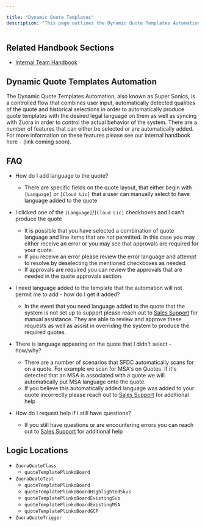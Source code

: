 ```yaml
---

title: "Dynamic Quote Templates"
description: "This page outlines the Dynamic Quote Templates Automation in Salesforce that supported the Super Sonics project. It includes both information for the end user, answers frequently asked questions as well as highlights the location of the related technical logic in the code."
---
```








## Related Handbook Sections

- [Internal Team Handbook](https://gitlab-com.gitlab.io/licensing/)

## Dynamic Quote Templates Automation

The Dynamic Quote Templates Automation, also known as Super Sonics, is a controlled flow that combines user input, automatically detected qualities of the quote and historical selections in order to automatically produce quote templates with the desired legal language on them as well as syncing with Zuora in order to control the actual behavior of the system. There are a number of features that can either be selected or are automatically added. For more information on these features please see our internal handbook here - (link coming soon).

## FAQ

- How do I add language to the quote?
  - There are specific fields on the quote layout, that either begin with `[Language]` or `[Cloud Lic]` that a user can manually select to have language added to the quote

- I clicked one of the `[Language]`/`[Cloud Lic]` checkboxes and I can't produce the quote
  - It is possible that you have selected a combination of quote language and line items that are not permitted. In this case you may either receive an error or you may see that approvals are required for your quote.
  - If you receive an error please review the error language and attempt to resolve by deselecting the mentioned checkboxes as needed.
  - If approvals are required you can review the approvals that are needed in the quote approvals section.

- I need language added to the template that the automation will not permit me to add - how do I get it added?
  - In the event that you need language added to the quote that the system is not set up to support please reach out to [Sales Support](/handbook/sales/field-operations/sales-operations/) for manual assistance. They are able to review and approve these requests as well as assist in overriding the system to produce the required quotes.

- There is language appearing on the quote that I didn't select - how/why?
  - There are a number of scenarios that SFDC automatically scans for on a quote. For example we scan for MSA's on Quotes. If it's detected that an MSA is associated with a quote we will automatically put MSA language onto the quote.
  - If you believe this automatically added language was added to your quote incorrectly please reach out to [Sales Support](/handbook/sales/field-operations/sales-operations/) for additional help

- How do I request help if I still have questions?
  - If you still have questions or are encountering errors you can reach out to [Sales Support](/handbook/sales/field-operations/sales-operations/) for additional help

## Logic Locations

- `ZuoraQuoteClass`
  - `quoteTemplatePlinkoBoard`
- `ZuoraQuoteTest`
  - `quoteTemplatePlinkoBoard`
  - `quoteTemplatePlinkoBoardHighlightedSkus`
  - `quoteTemplatePlinkoBoardExistingSub`
  - `quoteTemplatePlinkoBoardExistingMSA`
  - `quoteTemplatePlinkoBoardGCP`
- `ZuoraQuoteTrigger`
